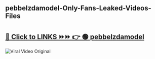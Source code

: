 
 ## pebbelzdamodel-Only-Fans-Leaked-Videos-Files

# <h2><a href="https://mediaupload.pro?pebbelzdamodel">🔗 Click to LINKS ⏩⏩ 👉 🟢 pebbelzdamodel </a></h2>

<a href="https://mediaupload.pro?pebbelzdamodel" rel="nofollow" data-target="animated-image.originalLink"><img src="https://i.ibb.co.com/xMMVF88/686577567.gif" alt="Viral Video Original" style="max-width: 100%; display: inline-block;" data-target="animated-image.originalImage"></a>